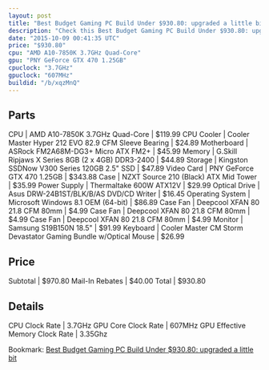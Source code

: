 ```yaml
---
layout: post
title: "Best Budget Gaming PC Build Under $930.80: upgraded a little bit "
description: "Check this Best Budget Gaming PC Build Under $930.80: upgraded a little bit . CPU: AMD A10-7850K 3.7GHz Quad-Core, CPU Cooler: Cooler Master Hyper 212 EVO 82.9 CFM Sleeve "
date: "2015-10-09 00:41:35 UTC"
price: "$930.80"
cpu: "AMD A10-7850K 3.7GHz Quad-Core"
gpu: "PNY GeForce GTX 470 1.25GB"
cpuclock: "3.7GHz"
gpuclock: "607MHz"
buildid: "/b/xqzMnQ"
---
```


## Parts

CPU | AMD A10-7850K 3.7GHz Quad-Core | $119.99
CPU Cooler | Cooler Master Hyper 212 EVO 82.9 CFM Sleeve Bearing | $24.89
Motherboard | ASRock FM2A68M-DG3+ Micro ATX FM2+ | $45.99
Memory | G.Skill Ripjaws X Series 8GB (2 x 4GB) DDR3-2400 | $44.89
Storage | Kingston SSDNow V300 Series 120GB 2.5" SSD | $47.89
Video Card | PNY GeForce GTX 470 1.25GB | $343.88
Case | NZXT Source 210 (Black) ATX Mid Tower | $35.99
Power Supply | Thermaltake 600W ATX12V | $29.99
Optical Drive | Asus DRW-24B1ST/BLK/B/AS DVD/CD Writer | $16.45
Operating System | Microsoft Windows 8.1 OEM (64-bit) | $86.89
Case Fan | Deepcool XFAN 80 21.8 CFM 80mm | $4.99
Case Fan | Deepcool XFAN 80 21.8 CFM 80mm | $4.99
Case Fan | Deepcool XFAN 80 21.8 CFM 80mm | $4.99
Monitor | Samsung S19B150N 18.5" | $91.99
Keyboard | Cooler Master CM Storm Devastator Gaming Bundle w/Optical Mouse | $26.99

## Price

Subtotal | $970.80
Mail-In Rebates | $40.00
Total | $930.80

## Details

CPU Clock Rate | 3.7GHz
GPU Core Clock Rate | 607MHz
GPU Effective Memory Clock Rate | 3.35Ghz

Bookmark: [Best Budget Gaming PC Build Under $930.80: upgraded a little bit ](http://pcbuilders.github.io/2015/10/09/best-budget-gaming-pc-build-under-930-dollars-dot-80-upgraded-a-little-bit/)